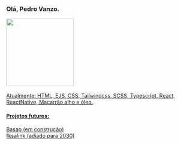 ### Olá, Pedro Vanzo.

<div>
  <a href="https://github.com/pedrovanzo">
  <img height="180em" src="https://github-readme-stats.vercel.app/api/top-langs/?username=pedrovanzo&layout=compact&langs_count=6&theme=dracula"/>
</div>
<br>
Atualmente:
HTML, EJS, CSS, Tailwindcss, SCSS, Typescript, React, ReactNative, Macarrão alho e óleo.


#### Projetos futuros:
Basap (em construção)<br>
fksalink (adiado para 2030)
